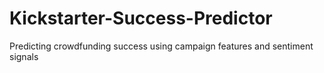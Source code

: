 # Kickstarter-Success-Predictor
Predicting crowdfunding success using campaign features and sentiment signals
